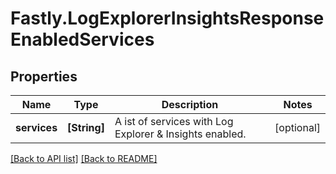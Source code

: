 # Fastly.LogExplorerInsightsResponseEnabledServices

## Properties

Name | Type | Description | Notes
------------ | ------------- | ------------- | -------------
**services** | **[String]** | A ist of services with Log Explorer &amp; Insights enabled. | [optional] 


[[Back to API list]](../../README.md#endpoints) [[Back to README]](../../README.md)
